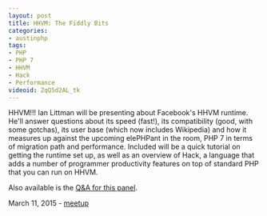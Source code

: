 ```yaml
---
layout: post
title: HHVM: The Fiddly Bits
categories:
- austinphp
tags:
- PHP
- PHP 7
- HHVM
- Hack
- Performance
videoid: ZqQ5d2AL_tk
---
```

HHVM!!! Ian Littman will be presenting about Facebook's HHVM runtime. He'll answer questions about its speed (fast!), its compatibility (good, with some gotchas), its user base (which now includes Wikipedia) and how it measures up against the upcoming elePHPant in the room, PHP 7 in terms of migration path and performance. Included will be a quick tutorial on getting the runtime set up, as well as an overview of Hack, a language that adds a number of programmer productivity features on top of standard PHP that you can run on HHVM.

Also available is the <a href="https://www.youtube.com/watch?v=SX4-miNJH2c">Q&A for this panel</a>.

March 11, 2015 - <a href="http://www.meetup.com/austinphp/events/220099277/">meetup</a>